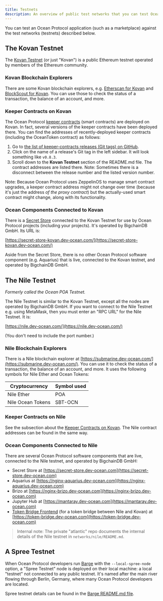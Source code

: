 ```yaml
---
title: Testnets
description: An overview of public test networks that you can test Ocean Protocol applications against.
---
```


You can test an Ocean Protocol application (such as a marketplace) against the test networks (testnets) described below.

## The Kovan Testnet

The [Kovan Testnet](https://github.com/kovan-testnet/proposal) (or just "Kovan") is a public Ethereum testnet operated by members of the Ethereum community.

### Kovan Blockchain Explorers

There are some Kovan blockchain explorers, e.g. [Etherscan for Kovan](https://kovan.etherscan.io/) and [BlockScout for Kovan](https://blockscout.com/eth/kovan). You can use those to check the status of a transaction, the balance of an account, and more.

### Keeper Contracts on Kovan

The Ocean Protocol [keeper contracts](https://github.com/oceanprotocol/keeper-contracts) (smart contracts) are deployed on Kovan. In fact, several versions of the keeper contracts have been deployed there. You can find the addresses of recently-deployed keeper contracts (including the OceanToken contract) as follows:

1. Go to [the list of keeper-contracts releases (Git tags) on GitHub](https://github.com/oceanprotocol/keeper-contracts/releases).
1. Click on the name of a release's Git tag in the left sidebar. It will look something like `v0.8.3`.
1. Scroll down to the **Kovan Testnet** section of the README.md file. The contract addresses are listed there. Note: Sometimes there is a disconnect between the release number and the listed version number.

Note: Because Ocean Protocol uses ZeppelinOS to manage smart contract upgrades, a keeper contract address might not change over time (because it's just the address _of the proxy contract_) but the actually-used smart contract might change, along with its functionality.

### Ocean Components Connected to Kovan

There is a [Secret Store](/concepts/components/#secret-store) connected to the Kovan Testnet for use by Ocean Protocol projects (including your projects). It's operated by BigchainDB GmbH. Its URL is:

[https://secret-store-kovan.dev-ocean.com/](https://secret-store-kovan.dev-ocean.com/)

Aside from the Secret Store, there is no other Ocean Protocol software component (e.g. Aquarius) that is live, connected to the Kovan testnet, and operated by BigchainDB GmbH.

## The Nile Testnet

_Formerly called the Ocean POA Testnet._

The Nile Testnet is similar to the Kovan Testnet, except all the nodes are operated by BigchainDB GmbH.
If you want to connect to the Nile Testnet e.g. using MetaMask, then you must enter an "RPC URL" for the Nile Testnet. It is:

[https://nile.dev-ocean.com/](https://nile.dev-ocean.com/)

(You don't need to include the port number.)

### Nile Blockchain Explorers

There is a Nile blockchain explorer at [https://submarine.dev-ocean.com/](https://submarine.dev-ocean.com/). You can use it to check the status of a transaction, the balance of an account, and more. It uses the following symbols for Nile Ether and Ocean Tokens:

Cryptocurrency    | Symbol used
------------------|------------
Nile Ether        | POA
Nile Ocean Tokens | SBT-OCN

### Keeper Contracts on Nile

See the subsection about the [Keeper Contracts on Kovan](#keeper-contracts-on-kovan). The Nile contract addresses can be found in the same way.

### Ocean Components Connected to Nile

There are several Ocean Protocol software components that are live, connected to the Nile testnet, and operated by BigchainDB GmbH:

- Secret Store at [https://secret-store.dev-ocean.com](https://secret-store.dev-ocean.com)
- Aquarius at [https://nginx-aquarius.dev-ocean.com](https://nginx-aquarius.dev-ocean.com)
- Brizo at [https://nginx-brizo.dev-ocean.com](https://nginx-brizo.dev-ocean.com)
- Jupyter Hub at [https://mantaray.dev-ocean.com](https://mantaray.dev-ocean.com)
- [Token Bridge Frontend](https://github.com/oceanprotocol/bridge-ui) (for a token bridge between Nile and Kovan) at [https://token-bridge.dev-ocean.com](https://token-bridge.dev-ocean.com)

> Internal note: The private "atlantic" repo documents the internal details of the Nile testnet in `networks/nile/README.md`.

## A Spree Testnet

When Ocean Protocol developers run [Barge](https://github.com/oceanprotocol/barge) with the `--local-spree-node` option, a "Spree Testnet" node is deployed on their local machine: a local "testnet" not connected to any public testnet. It's named after the main river flowing through Berlin, Germany, where many Ocean Protocol developers are located.

Spree testnet details can be found in the [Barge README.md file](https://github.com/oceanprotocol/barge/blob/develop/README.md).
